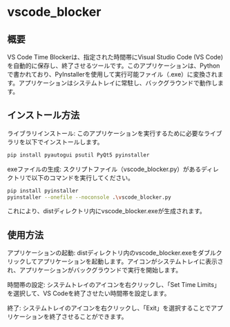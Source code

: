 # vscode_blocker

## 概要
VS Code Time Blockerは、指定された時間帯にVisual Studio Code (VS Code) を自動的に保存し、終了させるツールです。このアプリケーションは、Pythonで書かれており、PyInstallerを使用して実行可能ファイル（.exe）に変換されます。アプリケーションはシステムトレイに常駐し、バックグラウンドで動作します。

## インストール方法
ライブラリインストール:
このアプリケーションを実行するために必要なライブラリを以下でインストールします。
```bash
pip install pyautogui psutil PyQt5 pyinstaller
```

exeファイルの生成:
スクリプトファイル（vscode_blocker.py）があるディレクトリで以下のコマンドを実行してください。

```bash
pip install pyinstaller
pyinstaller --onefile --noconsole .\vscode_blocker.py
```
これにより、distディレクトリ内にvscode_blocker.exeが生成されます。

## 使用方法
アプリケーションの起動:
distディレクトリ内のvscode_blocker.exeをダブルクリックしてアプリケーションを起動します。アイコンがシステムトレイに表示され、アプリケーションがバックグラウンドで実行を開始します。

時間帯の設定:
システムトレイのアイコンを右クリックし、「Set Time Limits」を選択して、VS Codeを終了させたい時間帯を設定します。

終了:
システムトレイのアイコンを右クリックし、「Exit」を選択することでアプリケーションを終了させることができます。
